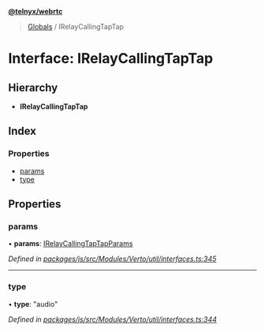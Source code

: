 **[@telnyx/webrtc](../README.md)**

> [Globals](../README.md) / IRelayCallingTapTap

# Interface: IRelayCallingTapTap

## Hierarchy

* **IRelayCallingTapTap**

## Index

### Properties

* [params](irelaycallingtaptap.md#params)
* [type](irelaycallingtaptap.md#type)

## Properties

### params

•  **params**: [IRelayCallingTapTapParams](irelaycallingtaptapparams.md)

*Defined in [packages/js/src/Modules/Verto/util/interfaces.ts:345](https://github.com/team-telnyx/webrtc/blob/main/packages/js/src/Modules/Verto/util/interfaces.ts#L345)*

___

### type

•  **type**: \"audio\"

*Defined in [packages/js/src/Modules/Verto/util/interfaces.ts:344](https://github.com/team-telnyx/webrtc/blob/main/packages/js/src/Modules/Verto/util/interfaces.ts#L344)*

